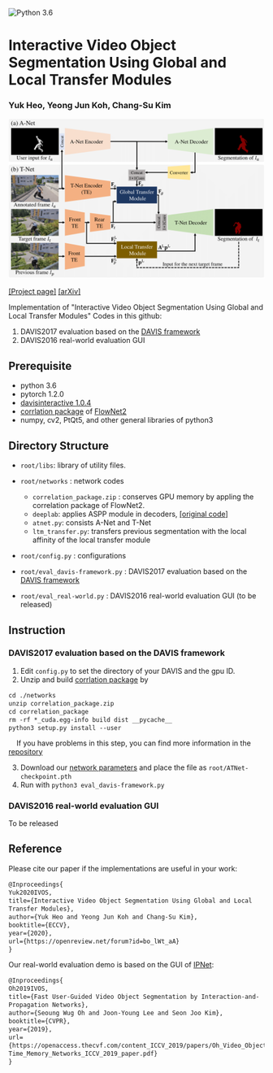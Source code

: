 ![Python 3.6](https://img.shields.io/badge/python-3.6-green.svg)
# Interactive Video Object Segmentation Using Global and Local Transfer Modules
### Yuk Heo, Yeong Jun Koh, Chang-Su Kim

![IVOS Image](Overall_Network.png)

[[Project page]](https://openreview.net/forum?id=bo_lWt_aA)
[[arXiv]](https://arxiv.org/abs/2007.08139)

Implementation of "Interactive Video Object Segmentation Using Global and Local Transfer Modules"
Codes in this github:

1. DAVIS2017 evaluation based on the [DAVIS framework](https://interactive.davischallenge.org/)
2. DAVIS2016 real-world evaluation GUI

## Prerequisite
- python 3.6
- pytorch 1.2.0
- [davisinteractive 1.0.4](https://github.com/albertomontesg/davis-interactive)
- [corrlation package](https://github.com/NVIDIA/flownet2-pytorch/tree/master/networks/correlation_package) of [FlowNet2](https://github.com/NVIDIA/flownet2-pytorch)
- numpy, cv2, PtQt5, and other general libraries of python3

## Directory Structure
 * `root/libs`: library of utility files.

 * `root/networks` : network codes
     - `correlation_package.zip` : conserves GPU memory by appling the correlation package of FlowNet2.
     - `deeplab`: applies ASPP module in decoders, [[original code]](https://github.com/jfzhang95/pytorch-deeplab-xception/tree/master/modeling)
     - `atnet.py`: consists A-Net and T-Net
     - `ltm_transfer.py`: transfers previous segmentation with the local affinity of the local transfer module

 * `root/config.py`  : configurations
 
 * `root/eval_davis-framework.py` : DAVIS2017 evaluation based on the [DAVIS framework](https://interactive.davischallenge.org/)
  
 * `root/eval_real-world.py` : DAVIS2016 real-world evaluation GUI (to be released)

## Instruction

### DAVIS2017 evaluation based on the DAVIS framework

1. Edit `config.py` to set the directory of your DAVIS and the gpu ID.
2. Unzip and build [corrlation package](https://github.com/NVIDIA/flownet2-pytorch/tree/master/networks/correlation_package) by 
```
cd ./networks
unzip correlation_package.zip
cd correlation_package
rm -rf *_cuda.egg-info build dist __pycache__
python3 setup.py install --user
```
&nbsp;&nbsp;&nbsp;&nbsp;If you have problems in this step, you can find more information in the [repository](https://github.com/NVIDIA/flownet2-pytorch)

3. Download our [network parameters](https://github.com/NVIDIA/flownet2-pytorch/tree/master/networks/correlation_package) and place the file as `root/ATNet-checkpoint.pth`
4. Run with `python3 eval_davis-framework.py`

### DAVIS2016 real-world evaluation GUI

To be released

## Reference

Please cite our paper if the implementations are useful in your work:
```
@Inproceedings{
Yuk2020IVOS,
title={Interactive Video Object Segmentation Using Global and Local Transfer Modules},
author={Yuk Heo and Yeong Jun Koh and Chang-Su Kim},
booktitle={ECCV},
year={2020},
url={https://openreview.net/forum?id=bo_lWt_aA}
}
```

Our real-world evaluation demo is based on the GUI of [IPNet](https://github.com/seoungwugoh/ivs-demo):
``` 
@Inproceedings{
Oh2019IVOS,
title={Fast User-Guided Video Object Segmentation by Interaction-and-Propagation Networks},
author={Seoung Wug Oh and Joon-Young Lee and Seon Joo Kim},
booktitle={CVPR},
year={2019},
url={https://openaccess.thecvf.com/content_ICCV_2019/papers/Oh_Video_Object_Segmentation_Using_Space-Time_Memory_Networks_ICCV_2019_paper.pdf}
}
```
